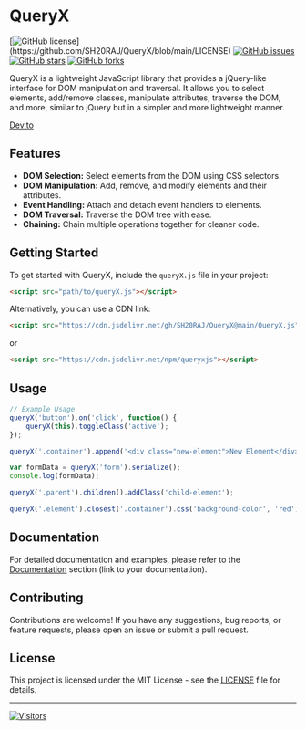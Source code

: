 # QueryX

[![GitHub license](https://img.shields.io/github/license/SH20RAJ/QueryX.svg?)](https://github.com/SH20RAJ/QueryX/blob/main/LICENSE)
[![GitHub issues](https://img.shields.io/github/issues/SH20RAJ/QueryX.svg)](https://github.com/SH20RAJ/QueryX/issues)
[![GitHub stars](https://img.shields.io/github/stars/SH20RAJ/QueryX.svg)](https://github.com/SH20RAJ/QueryX/stargazers)
[![GitHub forks](https://img.shields.io/github/forks/SH20RAJ/QueryX.svg)](https://github.com/SH20RAJ/QueryX/network)

QueryX is a lightweight JavaScript library that provides a jQuery-like interface for DOM manipulation and traversal. It allows you to select elements, add/remove classes, manipulate attributes, traverse the DOM, and more, similar to jQuery but in a simpler and more lightweight manner.

[Dev.to
](https://dev.to/sh20raj/queryx-a-lightweight-javascript-library-for-dom-manipulation-3hic)
## Features

- **DOM Selection:** Select elements from the DOM using CSS selectors.
- **DOM Manipulation:** Add, remove, and modify elements and their attributes.
- **Event Handling:** Attach and detach event handlers to elements.
- **DOM Traversal:** Traverse the DOM tree with ease.
- **Chaining:** Chain multiple operations together for cleaner code.

## Getting Started

To get started with QueryX, include the `queryX.js` file in your project:

```html
<script src="path/to/queryX.js"></script>
```

Alternatively, you can use a CDN link:

```html
<script src="https://cdn.jsdelivr.net/gh/SH20RAJ/QueryX@main/QueryX.js"></script>
```
or
```html
<script src="https://cdn.jsdelivr.net/npm/queryxjs"></script>
```

## Usage

```javascript
// Example Usage
queryX('button').on('click', function() {
    queryX(this).toggleClass('active');
});

queryX('.container').append('<div class="new-element">New Element</div>');

var formData = queryX('form').serialize();
console.log(formData);

queryX('.parent').children().addClass('child-element');

queryX('.element').closest('.container').css('background-color', 'red');
```

## Documentation

For detailed documentation and examples, please refer to the [Documentation](./docs/) section (link to your documentation).

## Contributing

Contributions are welcome! If you have any suggestions, bug reports, or feature requests, please open an issue or submit a pull request.

## License

This project is licensed under the MIT License - see the [LICENSE](LICENSE) file for details.

---

[![Visitors](https://api.visitorbadge.io/api/visitors?path=https%3A%2F%2Fgithub.com%2FSH20RAJ%2FQueryX%2F&labelColor=%23f47373&countColor=%23dce775&style=flat)](https://visitorbadge.io/status?path=https%3A%2F%2Fgithub.com%2FSH20RAJ%2FQueryX%2F)
